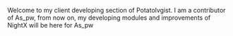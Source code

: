 Welcome to my client developing section of Potatolvgist. I am a contributor of As_pw, from now on, my developing modules and improvements of NightX will be here for As_pw